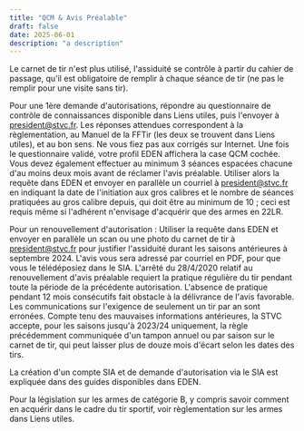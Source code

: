 ```yaml
---
title: "QCM & Avis Préalable"
draft: false
date: 2025-06-01
description: "a description"
---
```


Le carnet de tir n'est plus utilisé, l'assiduité se contrôle à partir du cahier de passage, qu'il est obligatoire de remplir à chaque séance de tir (ne pas le remplir pour une visite sans tir).

Pour une 1ère demande d'autorisations, répondre au questionnaire de contrôle de connaissances disponible dans Liens utiles, puis l'envoyer à president@stvc.fr. Les réponses attendues correspondent à la règlementation, au Manuel de la FFTir (les deux se trouvent dans Liens utiles), et au bon sens. Ne vous fiez pas aux corrigés sur Internet. Une fois le questionnaire validé, votre profil EDEN affichera la case QCM cochée. 
Vous devez également effectuer au minimum 3 séances espacées chacune d'au moins deux mois avant de réclamer l'avis préalable. 
Utiliser alors la requête dans EDEN et envoyer en parallèle un courriel à president@stvc.fr en indiquant la date de l'initiation aux gros calibres et le nombre de séances pratiquées au gros calibre depuis, qui doit être au minimum de 10 ; ceci est requis même si l'adhérent n'envisage d'acquérir que des armes en 22LR.

Pour un renouvellement d'autorisation :
Utiliser la requête dans EDEN et envoyer en parallèle un scan ou une photo du carnet de tir à president@stvc.fr pour justifier l'assiduité durant les saisons antérieures à septembre 2024. L'avis vous sera adressé par courriel en PDF, pour que vous le télédéposiez dans le SIA.
L'arrêté du 28/4/2020 relatif au renouvellement d'avis préalable requiert la pratique régulière du tir pendant toute la période de la précédente autorisation. L'absence de pratique pendant 12 mois consécutifs fait obstacle à la délivrance de l'avis favorable. Les communications sur l'exigence de seulement un tir par an sont erronées. Compte tenu des mauvaises informations antérieures, la STVC accepte, pour les saisons jusqu'à 2023/24 uniquement, la règle précédemment communiquée d'un tampon annuel ou par saison sur le carnet de tir, qui peut laisser plus de douze mois d'écart selon les dates des tirs.

La création d'un compte SIA et de demande d'autorisation via le SIA est expliquée dans des guides disponibles dans EDEN.

Pour la législation sur les armes de catégorie B, y compris savoir comment en acquérir dans le cadre du tir sportif, voir règlementation sur les armes dans Liens utiles.